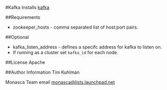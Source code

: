 #Kafka
Installs [kafka](https://kafka.apache.org/)

##Requirements
- zookeeper_hosts - comma separated list of host:port pairs.

##Optional
- kafka_listen_address - defines a specifc address for kafka to listen on.
- If running as a cluster set `kafka_id` for each node.

##License
Apache

##Author Information
Tim Kuhlman

Monasca Team email monasca@lists.launchpad.net
